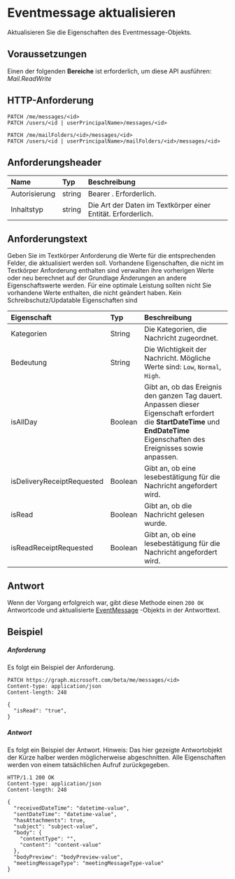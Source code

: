 # <a name="update-eventmessage"></a>Eventmessage aktualisieren

Aktualisieren Sie die Eigenschaften des Eventmessage-Objekts.
## <a name="prerequisites"></a>Voraussetzungen
Einen der folgenden **Bereiche** ist erforderlich, um diese API ausführen: *Mail.ReadWrite*
## <a name="http-request"></a>HTTP-Anforderung
<!-- { "blockType": "ignored" } -->
```http
PATCH /me/messages/<id>
PATCH /users/<id | userPrincipalName>/messages/<id>

PATCH /me/mailFolders/<id>/messages/<id>
PATCH /users/<id | userPrincipalName>/mailFolders/<id>/messages/<id>
```
## <a name="request-headers"></a>Anforderungsheader
| Name       | Typ | Beschreibung|
|:-----------|:------|:----------|
| Autorisierung  | string  | Bearer <token>. Erforderlich. |
| Inhaltstyp | string  | Die Art der Daten im Textkörper einer Entität. Erforderlich. |
## <a name="request-body"></a>Anforderungstext
Geben Sie im Textkörper Anforderung die Werte für die entsprechenden Felder, die aktualisiert werden soll. Vorhandene Eigenschaften, die nicht im Textkörper Anforderung enthalten sind verwalten ihre vorherigen Werte oder neu berechnet auf der Grundlage Änderungen an andere Eigenschaftswerte werden. Für eine optimale Leistung sollten nicht Sie vorhandene Werte enthalten, die nicht geändert haben. Kein Schreibschutz/Updatable Eigenschaften sind

| Eigenschaft     | Typ   |Beschreibung|
|:---------------|:--------|:----------|
|Kategorien|String|Die Kategorien, die Nachricht zugeordnet.|
|Bedeutung|String|Die Wichtigkeit der Nachricht. Mögliche Werte sind: `Low`, `Normal`, `High`.|
|isAllDay |Boolean|Gibt an, ob das Ereignis den ganzen Tag dauert. Anpassen dieser Eigenschaft erfordert die **StartDateTime** und **EndDateTime** Eigenschaften des Ereignisses sowie anpassen.|
|isDeliveryReceiptRequested|Boolean|Gibt an, ob eine lesebestätigung für die Nachricht angefordert wird.|
|isRead|Boolean|Gibt an, ob die Nachricht gelesen wurde.|
|isReadReceiptRequested|Boolean|Gibt an, ob eine lesebestätigung für die Nachricht angefordert wird.|

## <a name="response"></a>Antwort
Wenn der Vorgang erfolgreich war, gibt diese Methode einen `200 OK` Antwortcode und aktualisierte [EventMessage](../resources/eventmessage.md) -Objekts in der Antworttext.
## <a name="example"></a>Beispiel
##### <a name="request"></a>Anforderung
Es folgt ein Beispiel der Anforderung.
<!-- {
  "blockType": "request",
  "name": "update_eventmessage"
}-->
```http
PATCH https://graph.microsoft.com/beta/me/messages/<id>
Content-type: application/json
Content-length: 248

{
  "isRead": "true",
}
```
##### <a name="response"></a>Antwort
Es folgt ein Beispiel der Antwort. Hinweis: Das hier gezeigte Antwortobjekt der Kürze halber werden möglicherweise abgeschnitten. Alle Eigenschaften werden von einem tatsächlichen Aufruf zurückgegeben.
<!-- {
  "blockType": "response",
  "truncated": true,
  "@odata.type": "microsoft.graph.eventmessage"
} -->
```http
HTTP/1.1 200 OK
Content-type: application/json
Content-length: 248

{
  "receivedDateTime": "datetime-value",
  "sentDateTime": "datetime-value",
  "hasAttachments": true,
  "subject": "subject-value",
  "body": {
    "contentType": "",
    "content": "content-value"
  },
  "bodyPreview": "bodyPreview-value",
  "meetingMessageType": "meetingMessageType-value"
}
```

<!-- uuid: 8fcb5dbc-d5aa-4681-8e31-b001d5168d79
2015-10-25 14:57:30 UTC -->
<!-- {
  "type": "#page.annotation",
  "description": "Update eventmessage",
  "keywords": "",
  "section": "documentation",
  "tocPath": ""
}-->
